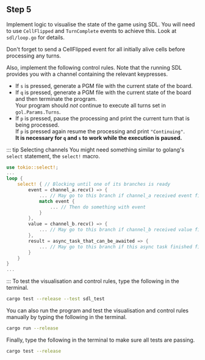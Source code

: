 <!--@include: index.md-->
#

## Step 5

Implement logic to visualise the state of the game using SDL.
You will need to use `CellFlipped` and `TurnComplete` events to achieve this.
Look at `sdl/loop.go` for details.

Don't forget to send a CellFlipped event for all initially alive cells before processing any turns.

Also, implement the following control rules.
Note that the running SDL provides you with a channel containing the relevant keypresses.

- If `s` is pressed, generate a PGM file with the current state of the board.
- If `q` is pressed, generate a PGM file with the current state of the board and then terminate the program.\
  Your program should *not* continue to execute all turns set in `gol.Params.Turns`.
- If `p` is pressed, pause the processing and print the current turn that is being processed.\
  If `p` is pressed again resume the processing and print `"Continuing"`.\
  **It is necessary for `q` and `s` to work while the execution is paused.**

::: tip Selecting channels
You might need something similar to golang's `select` statement, the `select!` macro.

``` rust
use tokio::select!;
...
loop {
    select! { // Blocking until one of its branches is ready
        event = channel_a.recv() => {
            ... // May go to this branch if channel_a received event first
            match event {
                ... // Then do something with event
            }
        },
        value = channel_b.recv() => {
            ... // May go to this branch if channel_b received value first
        },
        result = async_task_that_can_be_awaited => {
            ... // May go to this branch if this async task finished first
        }
    }
}
...

```

:::
To test the visualisation and control rules, type the following in the terminal.

``` bash
cargo test --release --test sdl_test
```

You can also run the program and test the visualisation and control rules manually by typing the following in the terminal.

``` bash
cargo run --release
```

Finally, type the following in the terminal to make sure all tests are passing.

``` bash
cargo test --release
```
